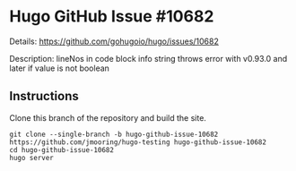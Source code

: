 # Hugo GitHub Issue #10682

Details: <https://github.com/gohugoio/hugo/issues/10682>

Description: lineNos in code block info string throws error with v0.93.0 and later if value is not boolean

## Instructions

Clone this branch of the repository and build the site.

```text
git clone --single-branch -b hugo-github-issue-10682 https://github.com/jmooring/hugo-testing hugo-github-issue-10682
cd hugo-github-issue-10682
hugo server
```

